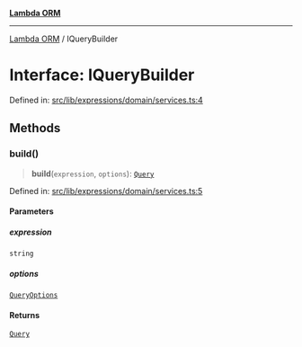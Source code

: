 [**Lambda ORM**](../README.md)

***

[Lambda ORM](../README.md) / IQueryBuilder

# Interface: IQueryBuilder

Defined in: [src/lib/expressions/domain/services.ts:4](https://github.com/lambda-orm/lambdaorm/blob/d7eed5bd6f40e7e5946b35121d5564379ef251ff/src/lib/expressions/domain/services.ts#L4)

## Methods

### build()

> **build**(`expression`, `options`): [`Query`](../classes/Query.md)

Defined in: [src/lib/expressions/domain/services.ts:5](https://github.com/lambda-orm/lambdaorm/blob/d7eed5bd6f40e7e5946b35121d5564379ef251ff/src/lib/expressions/domain/services.ts#L5)

#### Parameters

##### expression

`string`

##### options

[`QueryOptions`](QueryOptions.md)

#### Returns

[`Query`](../classes/Query.md)
